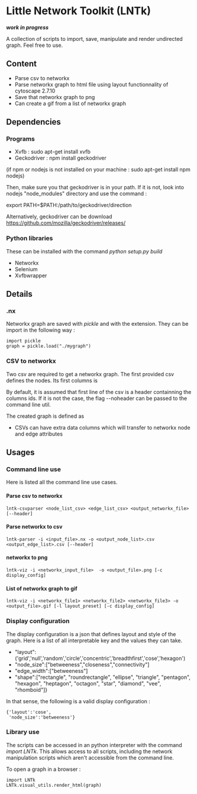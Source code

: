 # Little Network Toolkit (LNTk)
***work in progress***

A collection of scripts to import, save, manipulate and render undirected graph. Feel free to use.

## Content

- Parse csv to networkx
- Parse networkx graph to html file using layout functionnality of cytoscape 2.7.10
- Save that networkx graph to png
- Can create a gif from a list of networkx graph




## Dependencies

### Programs

- Xvfb : sudo apt-get install xvfb
- Geckodriver  : npm install geckodriver

(if npm or nodejs is not installed on your machine : sudo apt-get install npm nodejs)

Then, make sure you that geckodriver is in your path. If it is not, look into nodejs "node_modules" directory and use the command :

 export PATH=$PATH:/path/to/geckodriver/direction


Alternatively, geckodriver can be download https://github.com/mozilla/geckodriver/releases/




### Python libraries

These can be installed with the command *python setup.py build*

- Networkx
- Selenium
- Xvfbwrapper

## Details

### .nx

Networkx graph are saved with *pickle* and with the extension. They can be import in the following way :

    import pickle
    graph = pickle.load("./mygraph")

### CSV to networkx

Two csv are required to get a networkx graph. The first provided csv defines the nodes. Its first columns is

By default, it is assumed that first line of the csv is a header containning the columns ids. If it is not the case, the flag --noheader can be passed to the command line util.

 The created graph is defined as




- CSVs can have extra data columns which will transfer to networkx node and edge attributes

## Usages

### Command line use

Here is listed all the command line use cases.

#### Parse csv to networkx

    lntk-csvparser <node_list_csv> <edge_list_csv> <output_networkx_file> [--header]

#### Parse networkx to csv

    lntk-parser -i <input_file>.nx -o <output_node_list>.csv <output_edge_list>.csv [--header]

#### networkx to png

    lntk-viz -i <networkx_input_file>  -o <output_file>.png [-c display_config]

#### List of networkx graph to gif

    lntk-viz -i <networkx_file1> <networkx_file2> <networkx_file3> -o <output_file>.gif [-l layout_preset] [-c display_config]

### Display configuration

The display configuration is a json that defines layout and style of the graph. Here is a list of all interpretable key and the values they can take.

- "layout":('grid','null','random','circle','concentric','breadthfirst','cose','hexagon')
- "node_size":["betweeness","closeness","connectivity"]
- "edge_width":["betweeness"]
- "shape":["rectangle", "roundrectangle", "ellipse", "triangle", "pentagon", "hexagon", "heptagon", "octagon", "star", "diamond", "vee", "rhomboid"]}

In that sense, the following is a valid display configuration :

    {'layout':'cose',
     'node_size':'betweeness'}

### Library use

The scripts can be accessed in an python interpreter with the command *import LNTk*. This allows access to all scripts, including the network manipulation scripts which aren't accessible from the command line.

To open a graph in a browser :

    import LNTk
    LNTk.visual_utils.render_html(graph)
